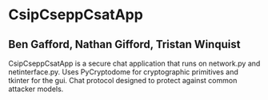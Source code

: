 # CsipCseppCsatApp

## Ben Gafford, Nathan Gifford, Tristan Winquist

CsipCseppCsatApp is a secure chat application that runs on network.py and netinterface.py. Uses PyCryptodome for cryptographic primitives and tkinter for the gui. Chat protocol designed to protect against common attacker models.
